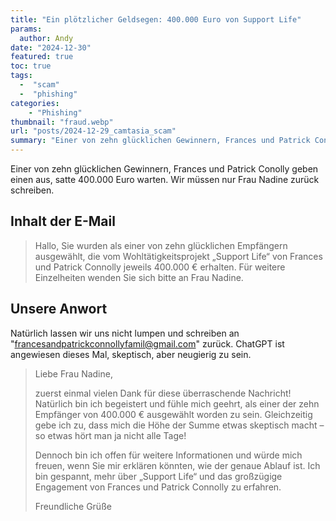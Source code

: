 ```yaml
---
title: "Ein plötzlicher Geldsegen: 400.000 Euro von Support Life"
params:
  author: Andy
date: "2024-12-30"
featured: true
toc: true
tags: 
  -  "scam"
  -  "phishing"
categories:
    - "Phishing"
thumbnail: "fraud.webp"
url: "posts/2024-12-29_camtasia_scam"
summary: "Einer von zehn glücklichen Gewinnern, Frances und Patrick Conolly geben einen aus, satte 400.000 Euro warten."
---
```


Einer von zehn glücklichen Gewinnern, Frances und Patrick Conolly geben einen aus, satte 400.000 Euro warten. Wir müssen nur Frau Nadine zurück schreiben.

## Inhalt der E-Mail

> Hallo, Sie wurden als einer von zehn glücklichen Empfängern ausgewählt, 
> die vom Wohltätigkeitsprojekt „Support Life“ von Frances und Patrick Connolly jeweils 400.000 € erhalten. 
> Für weitere Einzelheiten wenden Sie sich bitte an Frau Nadine.


## Unsere Anwort

Natürlich lassen wir uns nicht lumpen und schreiben an "francesandpatrickconnollyfamil@gmail.com" zurück. ChatGPT ist angewiesen dieses Mal, skeptisch, aber neugierig zu sein.

> Liebe Frau Nadine,
> 
> zuerst einmal vielen Dank für diese überraschende Nachricht! Natürlich bin ich begeistert und fühle mich geehrt, als einer der zehn Empfänger von 400.000 € ausgewählt worden zu sein. Gleichzeitig gebe ich zu, dass mich die Höhe der Summe etwas skeptisch macht – so etwas hört man ja nicht alle Tage!
> 
> Dennoch bin ich offen für weitere Informationen und würde mich freuen, wenn Sie mir erklären könnten, wie der genaue Ablauf ist. Ich bin gespannt, mehr über „Support Life“ und das großzügige Engagement von Frances und Patrick Connolly zu erfahren.
> 
> Freundliche Grüße
